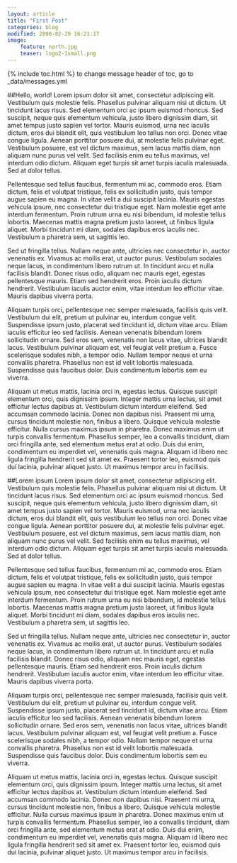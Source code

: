 ```yaml
---
layout: article
title: "First Post"
categories: blog
modified: 2000-02-29 16:21:17
image: 
    feature: north.jpg
    teaser: logo2-1small.png
---
```


{% include toc.html %}
to change message header of toc, go to _data/messages.yml


##Hello, world!
Lorem ipsum dolor sit amet, consectetur adipiscing elit. Vestibulum quis molestie felis. Phasellus pulvinar aliquam nisi ut dictum. Ut tincidunt lacus risus. Sed elementum orci ac ipsum euismod rhoncus. Sed suscipit, neque quis elementum vehicula, justo libero dignissim diam, sit amet tempus justo sapien vel tortor. Mauris euismod, urna nec iaculis dictum, eros dui blandit elit, quis vestibulum leo tellus non orci. Donec vitae congue ligula. Aenean porttitor posuere dui, at molestie felis pulvinar eget. Vestibulum posuere, est vel dictum maximus, sem lacus mattis diam, non aliquam nunc purus vel velit. Sed facilisis enim eu tellus maximus, vel interdum odio dictum. Aliquam eget turpis sit amet turpis iaculis malesuada. Sed at dolor tellus.

Pellentesque sed tellus faucibus, fermentum mi ac, commodo eros. Etiam dictum, felis et volutpat tristique, felis ex sollicitudin justo, quis tempor augue sapien eu magna. In vitae velit a dui suscipit lacinia. Mauris egestas vehicula ipsum, nec consectetur dui tristique eget. Nam molestie eget ante interdum fermentum. Proin rutrum urna eu nisi bibendum, id molestie tellus lobortis. Maecenas mattis magna pretium justo laoreet, ut finibus ligula aliquet. Morbi tincidunt mi diam, sodales dapibus eros iaculis nec. Vestibulum a pharetra sem, ut sagittis leo.

Sed ut fringilla tellus. Nullam neque ante, ultricies nec consectetur in, auctor venenatis ex. Vivamus ac mollis erat, ut auctor purus. Vestibulum sodales neque lacus, in condimentum libero rutrum ut. In tincidunt arcu et nulla facilisis blandit. Donec risus odio, aliquam nec mauris eget, egestas pellentesque mauris. Etiam sed hendrerit eros. Proin iaculis dictum hendrerit. Vestibulum iaculis auctor enim, vitae interdum leo efficitur vitae. Mauris dapibus viverra porta.

Aliquam turpis orci, pellentesque nec semper malesuada, facilisis quis velit. Vestibulum dui elit, pretium ut pulvinar eu, interdum congue velit. Suspendisse ipsum justo, placerat sed tincidunt id, dictum vitae arcu. Etiam iaculis efficitur leo sed facilisis. Aenean venenatis bibendum lorem sollicitudin ornare. Sed eros sem, venenatis non lacus vitae, ultrices blandit lacus. Vestibulum pulvinar aliquam est, vel feugiat velit pretium a. Fusce scelerisque sodales nibh, a tempor odio. Nullam tempor neque et urna convallis pharetra. Phasellus non est id velit lobortis malesuada. Suspendisse quis faucibus dolor. Duis condimentum lobortis sem eu viverra.

Aliquam ut metus mattis, lacinia orci in, egestas lectus. Quisque suscipit elementum orci, quis dignissim ipsum. Integer mattis urna lectus, sit amet efficitur lectus dapibus at. Vestibulum dictum interdum eleifend. Sed accumsan commodo lacinia. Donec non dapibus nisi. Praesent mi urna, cursus tincidunt molestie non, finibus a libero. Quisque vehicula molestie efficitur. Nulla cursus maximus ipsum in pharetra. Donec maximus enim ut turpis convallis fermentum. Phasellus semper, leo a convallis tincidunt, diam orci fringilla ante, sed elementum metus erat at odio. Duis dui enim, condimentum eu imperdiet vel, venenatis quis magna. Aliquam id libero nec ligula fringilla hendrerit sed sit amet ex. Praesent tortor leo, euismod quis dui lacinia, pulvinar aliquet justo. Ut maximus tempor arcu in facilisis.

##Lorem ipsum
Lorem ipsum dolor sit amet, consectetur adipiscing elit. Vestibulum quis molestie felis. Phasellus pulvinar aliquam nisi ut dictum. Ut tincidunt lacus risus. Sed elementum orci ac ipsum euismod rhoncus. Sed suscipit, neque quis elementum vehicula, justo libero dignissim diam, sit amet tempus justo sapien vel tortor. Mauris euismod, urna nec iaculis dictum, eros dui blandit elit, quis vestibulum leo tellus non orci. Donec vitae congue ligula. Aenean porttitor posuere dui, at molestie felis pulvinar eget. Vestibulum posuere, est vel dictum maximus, sem lacus mattis diam, non aliquam nunc purus vel velit. Sed facilisis enim eu tellus maximus, vel interdum odio dictum. Aliquam eget turpis sit amet turpis iaculis malesuada. Sed at dolor tellus.

Pellentesque sed tellus faucibus, fermentum mi ac, commodo eros. Etiam dictum, felis et volutpat tristique, felis ex sollicitudin justo, quis tempor augue sapien eu magna. In vitae velit a dui suscipit lacinia. Mauris egestas vehicula ipsum, nec consectetur dui tristique eget. Nam molestie eget ante interdum fermentum. Proin rutrum urna eu nisi bibendum, id molestie tellus lobortis. Maecenas mattis magna pretium justo laoreet, ut finibus ligula aliquet. Morbi tincidunt mi diam, sodales dapibus eros iaculis nec. Vestibulum a pharetra sem, ut sagittis leo.

Sed ut fringilla tellus. Nullam neque ante, ultricies nec consectetur in, auctor venenatis ex. Vivamus ac mollis erat, ut auctor purus. Vestibulum sodales neque lacus, in condimentum libero rutrum ut. In tincidunt arcu et nulla facilisis blandit. Donec risus odio, aliquam nec mauris eget, egestas pellentesque mauris. Etiam sed hendrerit eros. Proin iaculis dictum hendrerit. Vestibulum iaculis auctor enim, vitae interdum leo efficitur vitae. Mauris dapibus viverra porta.

Aliquam turpis orci, pellentesque nec semper malesuada, facilisis quis velit. Vestibulum dui elit, pretium ut pulvinar eu, interdum congue velit. Suspendisse ipsum justo, placerat sed tincidunt id, dictum vitae arcu. Etiam iaculis efficitur leo sed facilisis. Aenean venenatis bibendum lorem sollicitudin ornare. Sed eros sem, venenatis non lacus vitae, ultrices blandit lacus. Vestibulum pulvinar aliquam est, vel feugiat velit pretium a. Fusce scelerisque sodales nibh, a tempor odio. Nullam tempor neque et urna convallis pharetra. Phasellus non est id velit lobortis malesuada. Suspendisse quis faucibus dolor. Duis condimentum lobortis sem eu viverra.

Aliquam ut metus mattis, lacinia orci in, egestas lectus. Quisque suscipit elementum orci, quis dignissim ipsum. Integer mattis urna lectus, sit amet efficitur lectus dapibus at. Vestibulum dictum interdum eleifend. Sed accumsan commodo lacinia. Donec non dapibus nisi. Praesent mi urna, cursus tincidunt molestie non, finibus a libero. Quisque vehicula molestie efficitur. Nulla cursus maximus ipsum in pharetra. Donec maximus enim ut turpis convallis fermentum. Phasellus semper, leo a convallis tincidunt, diam orci fringilla ante, sed elementum metus erat at odio. Duis dui enim, condimentum eu imperdiet vel, venenatis quis magna. Aliquam id libero nec ligula fringilla hendrerit sed sit amet ex. Praesent tortor leo, euismod quis dui lacinia, pulvinar aliquet justo. Ut maximus tempor arcu in facilisis.
